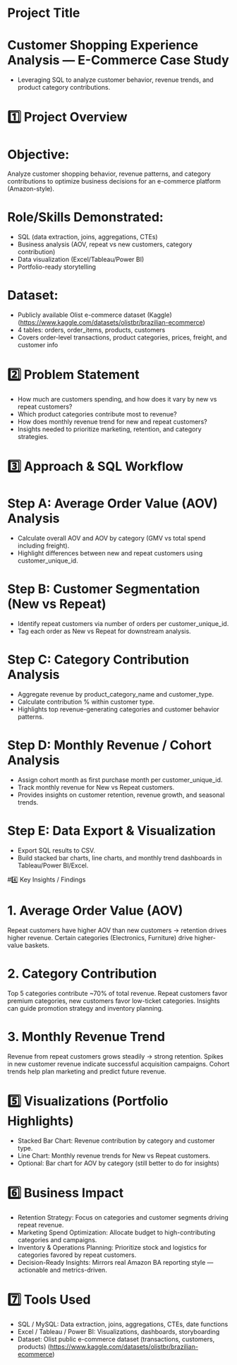 # Project Title
# Customer Shopping Experience Analysis — E-Commerce Case Study
- Leveraging SQL to analyze customer behavior, revenue trends, and product category contributions.


# 1️⃣ Project Overview

# Objective:
Analyze customer shopping behavior, revenue patterns, and category contributions to optimize business decisions for an e-commerce platform (Amazon-style).

# Role/Skills Demonstrated:
- SQL (data extraction, joins, aggregations, CTEs)
- Business analysis (AOV, repeat vs new customers, category contribution)
- Data visualization (Excel/Tableau/Power BI)
- Portfolio-ready storytelling

# Dataset:
- Publicly available Olist e-commerce dataset (Kaggle) (https://www.kaggle.com/datasets/olistbr/brazilian-ecommerce)
- 4 tables: orders, order_items, products, customers
- Covers order-level transactions, product categories, prices, freight, and customer info

# 2️⃣ Problem Statement

- How much are customers spending, and how does it vary by new vs repeat customers?
- Which product categories contribute most to revenue?
- How does monthly revenue trend for new and repeat customers?
- Insights needed to prioritize marketing, retention, and category strategies.

# 3️⃣ Approach & SQL Workflow

# Step A: Average Order Value (AOV) Analysis
- Calculate overall AOV and AOV by category (GMV vs total spend including freight).
- Highlight differences between new and repeat customers using customer_unique_id.

# Step B: Customer Segmentation (New vs Repeat)
- Identify repeat customers via number of orders per customer_unique_id.
- Tag each order as New vs Repeat for downstream analysis.

# Step C: Category Contribution Analysis
- Aggregate revenue by product_category_name and customer_type.
- Calculate contribution % within customer type.
- Highlights top revenue-generating categories and customer behavior patterns.

# Step D: Monthly Revenue / Cohort Analysis
- Assign cohort month as first purchase month per customer_unique_id.
- Track monthly revenue for New vs Repeat customers.
- Provides insights on customer retention, revenue growth, and seasonal trends.

# Step E: Data Export & Visualization
- Export SQL results to CSV.
- Build stacked bar charts, line charts, and monthly trend dashboards in Tableau/Power BI/Excel.

#4️⃣ Key Insights / Findings

# 1. Average Order Value (AOV)
Repeat customers have higher AOV than new customers → retention drives higher revenue.
Certain categories (Electronics, Furniture) drive higher-value baskets.

# 2. Category Contribution
Top 5 categories contribute ~70% of total revenue.
Repeat customers favor premium categories, new customers favor low-ticket categories.
Insights can guide promotion strategy and inventory planning.

# 3. Monthly Revenue Trend
Revenue from repeat customers grows steadily → strong retention.
Spikes in new customer revenue indicate successful acquisition campaigns.
Cohort trends help plan marketing and predict future revenue.

# 5️⃣ Visualizations (Portfolio Highlights)

- Stacked Bar Chart: Revenue contribution by category and customer type.
- Line Chart: Monthly revenue trends for New vs Repeat customers.
- Optional: Bar chart for AOV by category (still better to do for insights)

# 6️⃣ Business Impact

- Retention Strategy: Focus on categories and customer segments driving repeat revenue.
- Marketing Spend Optimization: Allocate budget to high-contributing categories and campaigns.
- Inventory & Operations Planning: Prioritize stock and logistics for categories favored by repeat customers.
- Decision-Ready Insights: Mirrors real Amazon BA reporting style — actionable and metrics-driven.

# 7️⃣ Tools Used
- SQL / MySQL: Data extraction, joins, aggregations, CTEs, date functions
- Excel / Tableau / Power BI: Visualizations, dashboards, storyboarding
- Dataset: Olist public e-commerce dataset (transactions, customers, products) (https://www.kaggle.com/datasets/olistbr/brazilian-ecommerce)
